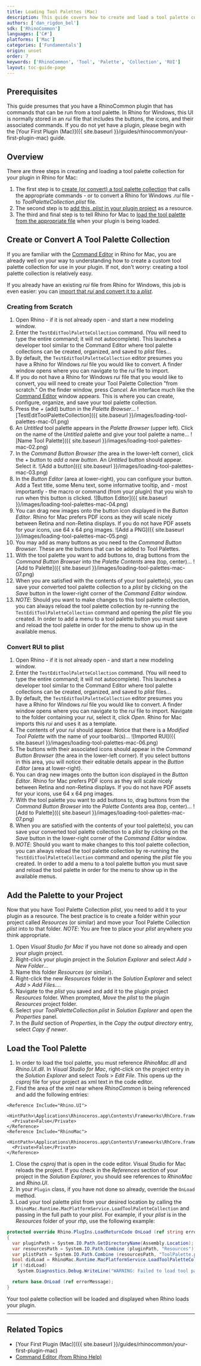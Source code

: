 ```yaml
---
title: Loading Tool Palettes (Mac)
description: This guide covers how to create and load a tool palette collection from your RhinoCommon plugin in Rhino for Mac.
authors: ['dan_rigdon_bel']
sdk: ['RhinoCommon']
languages: ['C#']
platforms: ['Mac']
categories: ['Fundamentals']
origin: unset
order: 7
keywords: ['RhinoCommon', 'Tool', 'Palette', 'Collection', 'RUI']
layout: toc-guide-page
---
```



## Prerequisites

This guide presumes that you have a RhinoCommon plugin that has commands that can be run from a tool palette.  In Rhino for Windows, this UI is normally stored in an *rui* file that includes the buttons, the icons, and their associated commands.  If you do not yet have a plugin, please begin with the [Your First Plugin (Mac)]({{ site.baseurl }}/guides/rhinocommon/your-first-plugin-mac) guide.

## Overview

There are three steps in creating and loading a tool palette collection for your plugin in Rhino for Mac:  

1. The first step is to [create (or convert) a tool palette collection](#create-or-convert-a-tool-palette-collection) that calls the appropriate commands - or to convert a Rhino for Windows *.rui* file - to *ToolPaletteCollection.plist* file.  
1. The second step is to [add this *.plist* in your plugin project](#add-the-palette-to-your-project) as a resource.  
1. The third and final step is to tell Rhino for Mac to [load the tool palette from the appropriate file](#load-the-tool-palette) when your plugin is being loaded.

## Create or Convert A Tool Palette Collection

If you are familiar with the [Command Editor](http://docs.mcneel.com/rhino/mac/help/en-us/index.htm#macpreferencesandsettings/commands.htm) in Rhino for Mac, you are already well on your way to understanding how to create a custom tool palette collection for use in your plugin.  If not, don't worry: creating a tool palette collection is relatively easy.  

If you already have an existing *rui* file from Rhino for Windows, this job is even easier: you can [import that *rui* and convert it to a *plist*](#convert-rui-to-plist).

### Creating from Scratch

1. Open Rhino - if it is not already open - and start a new modeling window.
1. Enter the `TestEditToolPaletteCollection` command.  (You will need to type the entire command; it will not autocomplete).  This launches a developer tool similar to the Command Editor where tool palette collections can be created, organized, and saved to *plist* files...
1. By default, the `TestEditToolPaletteCollection` editor presumes you have a Rhino for Windows *rui* file you would like to convert.  A finder window opens where you can navigate to the *rui* file to import.  
1. If you do not have a Rhino for Windows *rui* file that you would like to convert, you will need to create your Tool Palette Collection "from scratch."  On the finder window, press *Cancel*.  An interface much like the [Command Editor](http://docs.mcneel.com/rhino/mac/help/en-us/index.htm#macpreferencesandsettings/commands.htm) window appears.  This is where you can create, configure, organize, and save your tool palette collection.
1. Press the *+* (add) button in the *Palette Browser*...
![TestEditToolPaletteCollection]({{ site.baseurl }}/images/loading-tool-palettes-mac-01.png)
1. An *Untitled* tool palette appears in the *Palette Browser* (upper left).  Click on the name of the *Untitled* palette and give your tool palette a name...
![Name Tool Palette]({{ site.baseurl }}/images/loading-tool-palettes-mac-02.png)
1. In the *Command Button Browser* (the area in the lower-left corner), click the *+* button to *add a new button*.  An *Untitled* button should appear.  Select it.
![Add a button]({{ site.baseurl }}/images/loading-tool-palettes-mac-03.png)
1. In the *Button Editor* (area at lower-right), you can configure your button.  Add a Text title, some Menu text, some informative tooltip, and - most importantly - the macro or command (from your plugin) that you wish to run when this button is clicked.
![Button Editor]({{ site.baseurl }}/images/loading-tool-palettes-mac-04.png)
1. You can drag new images onto the button icon displayed in the *Button Editor*.  Rhino for Mac prefers PDF icons as they will scale nicely between Retina and non-Retina displays.  If you do not have PDF assets for your icons, use 64 x 64 png images.
![Add a PNG]({{ site.baseurl }}/images/loading-tool-palettes-mac-05.png)
1. You may add as many buttons as you need to the *Command Button Browser*.  These are the buttons that can be added to Tool Palettes.
1. With the tool palette you want to add buttons to, drag buttons from the *Command Button Browser* into the *Palette Contents* area (top, center)...
![Add to Palette]({{ site.baseurl }}/images/loading-tool-palettes-mac-07.png)
1. When you are satisfied with the contents of your tool palette(s), you can save your converted tool palette collection to a *plist* by clicking on the *Save* button in the lower-right corner of the *Command Editor* window.
1. *NOTE*: Should you want to make changes to this tool palette collection, you can always reload the tool palette collection by re-running the `TestEditToolPaletteCollection` command and opening the *plist* file you created.  In order to add a menu to a tool palette button you must save and reload the tool palette in order for the menu to show up in the available menus.

### Convert RUI to plist

1. Open Rhino - if it is not already open - and start a new modeling window.
1. Enter the `TestEditToolPaletteCollection` command.  (You will need to type the entire command; it will not autocomplete).  This launches a developer tool similar to the Command Editor where tool palette collections can be created, organized, and saved to *plist* files...
1. By default, the `TestEditToolPaletteCollection` editor presumes you have a Rhino for Windows *rui* file you would like to convert.  A finder window opens where you can navigate to the *rui* file to import.  Navigate to the folder containing your *rui*, select it, click *Open*.  Rhino for Mac imports this *rui* and uses it as a template.
1. The contents of your *rui* should appear.  Notice that there is a *Modified Tool Palette* with the name of your toolbar(s)...
![Imported RUI]({{ site.baseurl }}/images/loading-tool-palettes-mac-06.png)
1. The buttons with their associated icons should appear in the *Command Button Browser* (the area in the lower-left corner).  If you select buttons in this area, you will notice their editable details appear in the *Button Editor* (area at lower-right).  
1. You can drag new images onto the button icon displayed in the *Button Editor*.  Rhino for Mac prefers PDF icons as they will scale nicely between Retina and non-Retina displays.  If you do not have PDF assets for your icons, use 64 x 64 png images.
1. With the tool palette you want to add buttons to, drag buttons from the *Command Button Browser* into the *Palette Contents* area (top, center)...
![Add to Palette]({{ site.baseurl }}/images/loading-tool-palettes-mac-07.png)
1. When you are satisfied with the contents of your tool palette(s), you can save your converted tool palette collection to a *plist* by clicking on the *Save* button in the lower-right corner of the *Command Editor* window.
1. *NOTE*: Should you want to make changes to this tool palette collection, you can always reload the tool palette collection by re-running the `TestEditToolPaletteCollection` command and opening the *plist* file you created.  In order to add a menu to a tool palette button you must save and reload the tool palette in order for the menu to show up in the available menus.

## Add the Palette to your Project

Now that you have Tool Palette Collection *plist*, you need to add it to your plugin as a resource.  The best practice is to create a folder within your project called *Resources* (or similar) and move your Tool Palette Collection *plist* into to that folder.  *NOTE*: You are free to place your *plist* anywhere you think appropriate.

1. Open *Visual Studio for Mac* if you have not done so already and open your plugin project.
1. Right-click your plugin project in the *Solution Explorer* and select *Add* > *New Folder*...
1. Name this folder *Resources* (or similar).
1. Right-click the new *Resources* folder in the *Solution Explorer* and select *Add* > *Add Files...*.
1. Navigate to the *plist* you saved and add it to the plugin project *Resources* folder.  When prompted, *Move* the *plist* to the plugin *Resources* project folder.
1. Select your *ToolPaletteCollection.plist* in *Solution Explorer* and open the *Properties* panel.
1. In the *Build* section of *Properties*, in the *Copy the output directory* entry, select *Copy if newer*.

## Load the Tool Palette

1. In order to load the tool palette, you must reference *RhinoMac.dll* and *Rhino.UI.dll*.  In *Visual Studio for Mac*, right-click on the project entry in the *Solution Explorer* and select *Tools* > *Edit File*.  This opens up the *csproj* file for your project as xml text in the code editor.
1. Find the area of the xml near where *RhinoCommon* is being referenced and add the following entries:

```
<Reference Include="Rhino.UI">
  <HintPath>\Applications\Rhinoceros.app\Contents\Frameworks\RhCore.framework\Versions\Current\Resources\Rhino.UI.dll</HintPath>
  <Private>False</Private>
</Reference>
<Reference Include="RhinoMac">
  <HintPath>\Applications\Rhinoceros.app\Contents\Frameworks\RhCore.framework\Versions\Current\Resources\RhinoMac.dll</HintPath>
  <Private>False</Private>
</Reference>
```
1. Close the *csproj* that is open in the code editor.  Visual Studio for Mac reloads the project.  If you check in the *References* section of your project in the *Solution Explorer*, you should see references to *RhinoMac* and *Rhino.UI*.
1. In your `Plugin` class, if you have not done so already, override the `OnLoad` method.
1. Load your tool palette plist from your desired location by calling the `RhinoMac.Runtime.MacPlatformService.LoadToolPaletteCollection` and passing in the full path to your *plist*.  For example, if your *plist* is in the *Resources* folder of your *rhp*, use the following example:

```cs
protected override Rhino.PlugIns.LoadReturnCode OnLoad (ref string errorMessage)
{
  var pluginPath = System.IO.Path.GetDirectoryName(Assembly.Location);
  var resourcesPath = System.IO.Path.Combine (pluginPath, "Resources");
  var plistPath = System.IO.Path.Combine (resourcesPath, "ToolPalette.plist");
  bool didLoad = RhinoMac.Runtime.MacPlatformService.LoadToolPaletteCollection (plistPath);
  if (!didLoad)
    System.Diagnostics.Debug.WriteLine("WARNING: Failed to load tool palette.");

  return base.OnLoad (ref errorMessage);
}
```

Your tool palette collection will be loaded and displayed when Rhino loads your plugin.

---

## Related Topics

- [Your First Plugin (Mac)]({{ site.baseurl }}/guides/rhinocommon/your-first-plugin-mac)
- [Command Editor (from Rhino Help)](http://docs.mcneel.com/rhino/mac/help/en-us/index.htm#macpreferencesandsettings/commands.htm)
